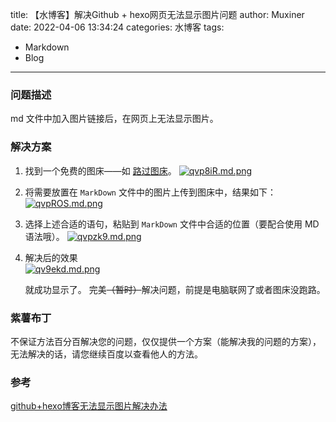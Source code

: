 title: 【水博客】解决Github + hexo网页无法显示图片问题
author: Muxiner
date: 2022-04-06 13:34:24
categories: 水博客
tags: 
   - Markdown
   - Blog
---

### 问题描述

md 文件中加入图片链接后，在网页上无法显示图片。  
<!--more-->

### 解决方案

1. 找到一个免费的图床——如 [路过图床](https://imgtu.com/)。
   [![qvp8iR.md.png](https://s1.ax1x.com/2022/04/06/qvp8iR.md.png)](https://imgtu.com/i/qvp8iR)

2. 将需要放置在 `MarkDown` 文件中的图片上传到图床中，结果如下：
   [![qvpROS.md.png](https://s1.ax1x.com/2022/04/06/qvpROS.md.png)](https://imgtu.com/i/qvpROS)
   
3. 选择上述合适的语句，粘贴到 `MarkDown` 文件中合适的位置（要配合使用 MD 语法哦）。
   [![qvpzk9.md.png](https://s1.ax1x.com/2022/04/06/qvpzk9.md.png)](https://imgtu.com/i/qvpzk9)

4. 解决后的效果  
    [![qv9ekd.md.png](https://s1.ax1x.com/2022/04/06/qv9ekd.md.png)](https://imgtu.com/i/qv9ekd)
    
    就成功显示了。
    完美~~（暂时）~~解决问题，前提是电脑联网了或者图床没跑路。

### 紫薯布丁
不保证方法百分百解决您的问题，仅仅提供一个方案（能解决我的问题的方案），无法解决的话，请您继续百度以查看他人的方法。  

### 参考
[github+hexo博客无法显示图片解决办法](https://www.dazhuanlan.com/2019/10/16/5da647c849379/)